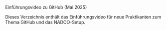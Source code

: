  Einführungsvideo zu GitHub (Mai 2025)

Dieses Verzeichnis enthält das Einführungsvideo für neue Praktikanten zum Thema GitHub und das NADOO-Setup.
